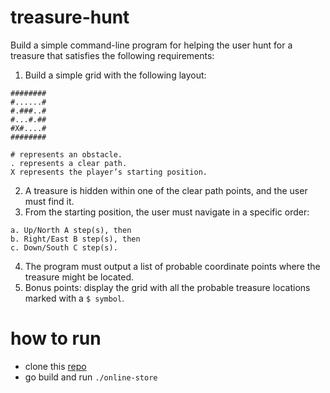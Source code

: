 # treasure-hunt

Build a simple command-line program for helping the user hunt for a treasure that satisfies the following requirements: 
1. Build a simple grid with the following layout: 


```  
######## 
#......# 
#.###..# 
#...#.## 
#X#....# 
########
```

```
# represents an obstacle. 
. represents a clear path. 
X represents the player’s starting position.
```

2. A treasure is hidden within one of the clear path points, and the user must find it. 
3. From the starting position, the user must navigate in a specific order: 
```
a. Up/North A step(s), then 
b. Right/East B step(s), then 
c. Down/South C step(s). 
```
4. The program must output a list of probable coordinate points where the treasure might be located. 
5. Bonus points: display the grid with all the probable treasure locations marked with a ``$ symbol``. 
#

# how to run
- clone this [repo](https://github.com/isollaa/treasure-hunt.git)
- go build and run ``./online-store``